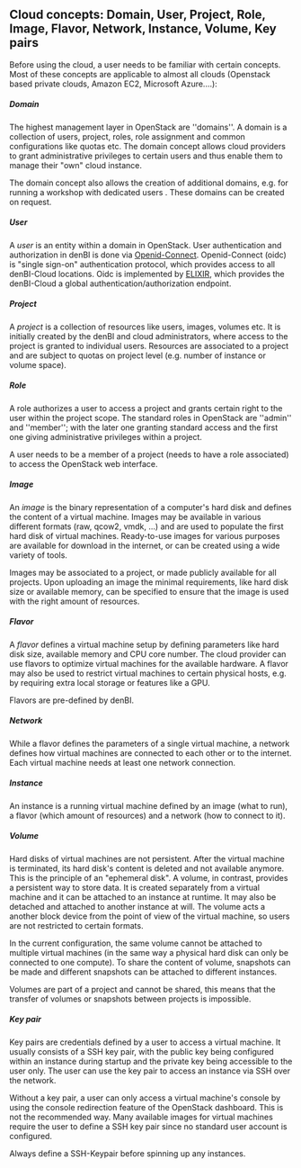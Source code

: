 ## Cloud concepts: Domain, User, Project, Role, Image, Flavor, Network, Instance, Volume, Key pairs

Before using the cloud, a user needs to be familiar with certain concepts. Most of these concepts are applicable to almost all clouds (Openstack based private clouds, Amazon EC2, Microsoft Azure....):

##### Domain

The highest management layer in OpenStack are ''domains''. A domain is a collection of users, project, roles, role assignment and common configurations like quotas etc. The domain concept allows cloud providers to grant administrative privileges to certain users and thus enable them to manage their "own" cloud instance.

The domain concept also allows the creation of additional domains, e.g. for running a workshop with dedicated users . These domains can be created on request.

##### User

A *user* is an entity within a domain in OpenStack.
User authentication and authorization in denBI is done via [Openid-Connect](http://openid.net/connect/). Openid-Connect (oidc) is "single sign-on" authentication protocol, which provides access to all denBI-Cloud locations. Oidc is implemented by [ELIXIR](https://www.elixir-europe.org/), which provides the denBI-Cloud a global authentication/authorization endpoint.


##### Project

A *project* is a collection of resources like users, images, volumes etc. It is initially created by the denBI and cloud administrators, where access to the project is granted to individual users. Resources are associated to a project and are subject to quotas on project level (e.g. number of instance or volume space).

##### Role

A role authorizes a user to access a project and grants certain right to the user within the project scope. The standard roles in OpenStack are ''admin'' and ''member''; with the later one granting standard access and the first one giving administrative privileges within a project.

A user needs to be a member of a project (needs to have a role associated) to access the OpenStack web interface.

##### Image

An *image* is the binary representation of a computer's hard disk and defines the content of a virtual machine. Images may be available in various different formats (raw, qcow2, vmdk, ...) and are used to populate the first hard disk of virtual machines. Ready-to-use images for various purposes are available for download in the internet, or can be created using a wide variety of tools.

Images may be associated to a project, or made publicly available for all projects. Upon uploading an image the minimal requirements, like hard disk size or available memory, can be specified to ensure that the image is used with the right amount of resources.

##### Flavor

A *flavor* defines a virtual machine setup by defining parameters like hard disk size, available memory and CPU core number. The cloud provider can use flavors to optimize virtual machines for the available hardware. A flavor may also be used to restrict virtual machines to certain physical hosts, e.g. by requiring extra local storage or features like a GPU.

Flavors are pre-defined by denBI. 

##### Network

While a flavor defines the parameters of a single virtual machine, a network defines how virtual machines are connected to each other or to the internet. Each virtual machine needs at least one network connection.

##### Instance

An instance is a running virtual machine defined by an image (what to run), a flavor (which amount of resources) and a network (how to connect to it). 

##### Volume

Hard disks of virtual machines are not persistent. After the virtual machine is terminated, its hard disk's content is deleted and not available anymore. This is the principle of an "ephemeral disk". A volume, in contrast, provides a persistent way to store data. It is created separately from a virtual machine and it can be attached to an instance at runtime. It may also be detached and attached to another instance at will. The volume acts a another block device from the point of view of the virtual machine, so users are not restricted to certain formats.

In the current configuration, the same volume cannot be attached to multiple virtual machines (in the same way a physical hard disk can only be connected to one compute). To share the content of volume, snapshots can be made and different snapshots can be attached to different instances.

Volumes are part of a project and cannot be shared, this means that the transfer of volumes or snapshots between projects is impossible.

##### Key pair

Key pairs are credentials defined by a user to access a virtual machine. It usually consists of a SSH key pair, with the public key being configured within an instance during startup and the private key being accessible to the user only. The user can use the key pair to access an instance via SSH over the network.

Without a key pair, a user can only access a virtual machine's console by using the console redirection feature of the OpenStack dashboard. This is not the recommended way. Many available images for virtual machines require the user to define a SSH key pair since no standard user account is configured.

Always define a SSH-Keypair before spinning up any instances.
